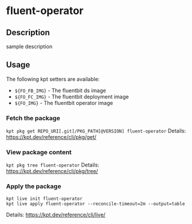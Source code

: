 # fluent-operator

## Description
sample description

## Usage

The following kpt setters are available:

* `${FO_FB_IMG}` - The fluentbit ds image
* `${FO_FC_IMG}` - The fluentbit deployment image
* `${FO_IMG}` - The fluentbit operator image

### Fetch the package
`kpt pkg get REPO_URI[.git]/PKG_PATH[@VERSION] fluent-operator`
Details: https://kpt.dev/reference/cli/pkg/get/

### View package content
`kpt pkg tree fluent-operator`
Details: https://kpt.dev/reference/cli/pkg/tree/

### Apply the package
```
kpt live init fluent-operator
kpt live apply fluent-operator --reconcile-timeout=2m --output=table
```
Details: https://kpt.dev/reference/cli/live/
